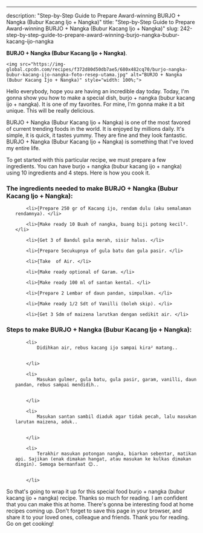 ---
description: "Step-by-Step Guide to Prepare Award-winning BURJO + Nangka (Bubur Kacang Ijo + Nangka)"
title: "Step-by-Step Guide to Prepare Award-winning BURJO + Nangka (Bubur Kacang Ijo + Nangka)"
slug: 242-step-by-step-guide-to-prepare-award-winning-burjo-nangka-bubur-kacang-ijo-nangka

<p>
	<strong>BURJO + Nangka (Bubur Kacang Ijo + Nangka)</strong>. 
	
</p>
<p>
	
	<img src="https://img-global.cpcdn.com/recipes/f372d80d50db7ae5/680x482cq70/burjo-nangka-bubur-kacang-ijo-nangka-foto-resep-utama.jpg" alt="BURJO + Nangka (Bubur Kacang Ijo + Nangka)" style="width: 100%;">
	
	
</p>
<p>
	Hello everybody, hope you are having an incredible day today. Today, I'm gonna show you how to make a special dish, burjo + nangka (bubur kacang ijo + nangka). It is one of my favorites. For mine, I'm gonna make it a bit unique. This will be really delicious.
</p>
	
<p>
	
</p>
<p>
	BURJO + Nangka (Bubur Kacang Ijo + Nangka) is one of the most favored of current trending foods in the world. It is enjoyed by millions daily. It's simple, it is quick, it tastes yummy. They are fine and they look fantastic. BURJO + Nangka (Bubur Kacang Ijo + Nangka) is something that I've loved my entire life.
</p>

<p>
To get started with this particular recipe, we must prepare a few ingredients. You can have burjo + nangka (bubur kacang ijo + nangka) using 10 ingredients and 4 steps. Here is how you cook it.
</p>

<h3>The ingredients needed to make BURJO + Nangka (Bubur Kacang Ijo + Nangka):</h3>

<ol>
	
		<li>{Prepare 250 gr of Kacang ijo, rendam dulu (aku semalaman rendamnya). </li>
	
		<li>{Make ready 10 Buah of nangka, buang biji potong kecil². </li>
	
		<li>{Get 3 of Bandul gula merah, sisir halus. </li>
	
		<li>{Prepare Secukupnya of gula batu dan gula pasir. </li>
	
		<li>{Take  of Air. </li>
	
		<li>{Make ready optional of Garam. </li>
	
		<li>{Make ready 100 ml of santan kental. </li>
	
		<li>{Prepare 2 Lembar of daun pandan, simpulkan. </li>
	
		<li>{Make ready 1/2 Sdt of Vanilli (boleh skip). </li>
	
		<li>{Get 3 Sdm of maizena larutkan dengan sedikit air. </li>
	
</ol>
<p>
	
</p>

<h3>Steps to make BURJO + Nangka (Bubur Kacang Ijo + Nangka):</h3>

<ol>
	
		<li>
			Didihkan air, rebus kacang ijo sampai kira² matang..
			
			
		</li>
	
		<li>
			Masukan gulmer, gula batu, gula pasir, garam, vanilli, daun pandan, rebus sampai mendidih..
			
			
		</li>
	
		<li>
			Masukan santan sambil diaduk agar tidak pecah, lalu masukan larutan maizena, aduk..
			
			
		</li>
	
		<li>
			Terakhir masukan potongan nangka, biarkan sebentar, matikan api. Sajikan (enak dimakan hangat, atau masukan ke kulkas dimakan dingin). Semoga bermanfaat 😊..
			
			
		</li>
	
</ol>

<p>
	
</p>

<p>
	So that's going to wrap it up for this special food burjo + nangka (bubur kacang ijo + nangka) recipe. Thanks so much for reading. I am confident that you can make this at home. There's gonna be interesting food at home recipes coming up. Don't forget to save this page in your browser, and share it to your loved ones, colleague and friends. Thank you for reading. Go on get cooking!
</p>
